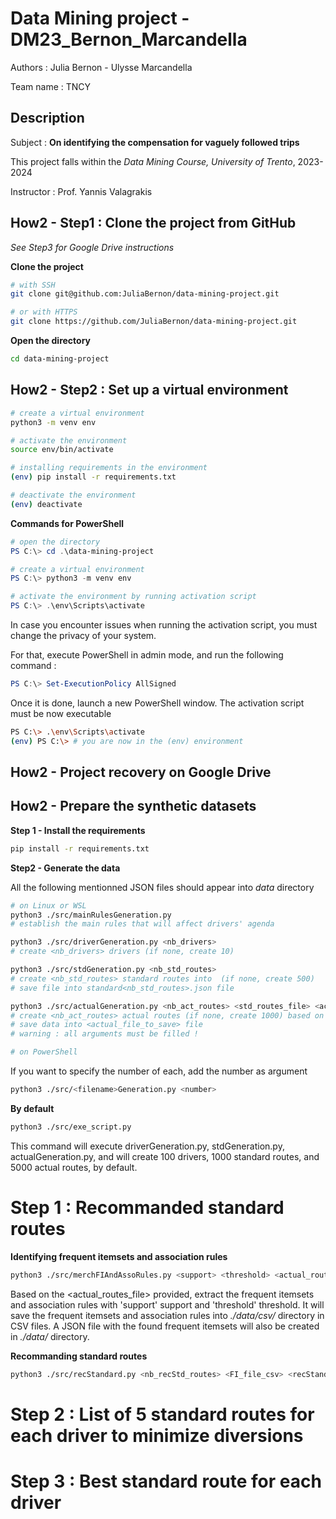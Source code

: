 # Data Mining project - DM23_Bernon_Marcandella

Authors : Julia Bernon - Ulysse Marcandella

Team name : TNCY

## Description
Subject : 
**On identifying the compensation for vaguely followed trips**

This project falls within the *Data Mining Course, University of Trento*, 2023-2024

Instructor : Prof. Yannis Valagrakis


## How2 - Step1 : Clone the project from GitHub
*See Step3 for Google Drive instructions*

**Clone the project**

```sh
# with SSH
git clone git@github.com:JuliaBernon/data-mining-project.git

# or with HTTPS
git clone https://github.com/JuliaBernon/data-mining-project.git
```

**Open the directory**

```bash
cd data-mining-project
```

## How2 - Step2 : Set up a virtual environment
```bash
# create a virtual environment
python3 -m venv env

# activate the environment
source env/bin/activate

# installing requirements in the environment
(env) pip install -r requirements.txt

# deactivate the environment
(env) deactivate
```

**Commands for PowerShell**

```powershell
# open the directory
PS C:\> cd .\data-mining-project

# create a virtual environment
PS C:\> python3 -m venv env

# activate the environment by running activation script
PS C:\> .\env\Scripts\activate
```

In case you encounter issues when running the activation script, you must change the privacy of your system.

For that, execute PowerShell in admin mode, and run the following command : 

```powershell
PS C:\> Set-ExecutionPolicy AllSigned
```

Once it is done, launch a new PowerShell window. The activation script must be now executable

```bash
PS C:\> .\env\Scripts\activate
(env) PS C:\> # you are now in the (env) environment
```


## How2 - Project recovery on Google Drive


## How2 - Prepare the synthetic datasets

**Step 1 - Install the requirements**
```sh
pip install -r requirements.txt
```

**Step2 - Generate the data**

All the following mentionned JSON files should appear into *data* directory

```sh
# on Linux or WSL
python3 ./src/mainRulesGeneration.py
# establish the main rules that will affect drivers' agenda

python3 ./src/driverGeneration.py <nb_drivers>
# create <nb_drivers> drivers (if none, create 10)

python3 ./src/stdGeneration.py <nb_std_routes>
# create <nb_std_routes> standard routes into  (if none, create 500)
# save file into standard<nb_std_routes>.json file

python3 ./src/actualGeneration.py <nb_act_routes> <std_routes_file> <actual_file_to_save>  
# create <nb_act_routes> actual routes (if none, create 1000) based on <std_routes_file> file
# save data into <actual_file_to_save> file
# warning : all arguments must be filled !

# on PowerShell
```
If you want to specify the number of each, add the number as argument
```bash
python3 ./src/<filename>Generation.py <number>
```

**By default**
```sh
python3 ./src/exe_script.py
```

This command will execute driverGeneration.py, stdGeneration.py, actualGeneration.py, and will create 100 drivers, 1000 standard routes, and 5000 actual routes, by default.


# Step 1 : Recommanded standard routes

**Identifying frequent itemsets and association rules**

```sh
python3 ./src/merchFIAndAssoRules.py <support> <threshold> <actual_routes_file> <FI_to_save_csv> <assoRules_to_save_csv> <FI_to_save_json>
```
Based on the <actual_routes_file> provided, extract the frequent itemsets and association rules with 'support' support and 'threshold' threshold.
It will save the frequent itemsets and association rules into *./data/csv/* directory in CSV files. A JSON file with the found frequent itemsets will also be created in *./data/* directory.

**Recommanding standard routes**
```sh
python3 ./src/recStandard.py <nb_recStd_routes> <FI_file_csv> <recStandard_file_to_save>
```


# Step 2 : List of 5 standard routes for each driver to minimize diversions

# Step 3 : Best standard route for each driver

